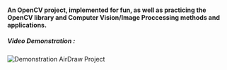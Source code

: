 #### An OpenCV project, implemented for fun, as well as practicing the OpenCV library and Computer Vision/Image Proccessing methods and applications.  
##### Video Demonstration :
![Demonstration AirDraw Project](https://youtu.be/DfC0AwqFtBc)
